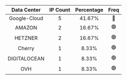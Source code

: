 | Data Center | IP Count | Percentage | Freq |
|:------------:|:--------:|:-----------:|:-----:|
| Google-Cloud | 5 | 41.67% | 🔴 |
| AMAZON | 2 | 16.67% | 🟢 |
| HETZNER | 2 | 16.67% | 🟢 |
| Cherry | 1 | 8.33% | 🟢 |
| DIGITALOCEAN | 1 | 8.33% | 🟢 |
| OVH | 1 | 8.33% | 🟢 |